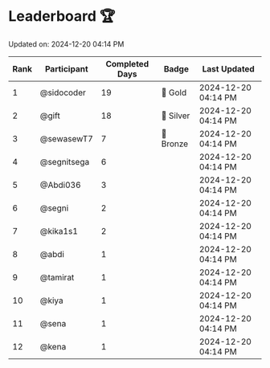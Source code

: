 # Leaderboard 🏆

Updated on: 2024-12-20 04:14 PM

| Rank | Participant       | Completed Days | Badge      | Last Updated         |
|------|-------------------|----------------|------------|----------------------|
| 1    | @sidocoder        | 19             | 🏅 Gold     | 2024-12-20 04:14 PM |
| 2    | @gift             | 18             | 🥈 Silver   | 2024-12-20 04:14 PM |
| 3    | @sewasewT7        | 7              | 🥉 Bronze   | 2024-12-20 04:14 PM |
| 4    | @segnitsega       | 6              |            | 2024-12-20 04:14 PM |
| 5    | @Abdi036          | 3              |            | 2024-12-20 04:14 PM |
| 6    | @segni            | 2              |            | 2024-12-20 04:14 PM |
| 7    | @kika1s1          | 2              |            | 2024-12-20 04:14 PM |
| 8    | @abdi             | 1              |            | 2024-12-20 04:14 PM |
| 9    | @tamirat          | 1              |            | 2024-12-20 04:14 PM |
| 10   | @kiya             | 1              |            | 2024-12-20 04:14 PM |
| 11   | @sena             | 1              |            | 2024-12-20 04:14 PM |
| 12   | @kena             | 1              |            | 2024-12-20 04:14 PM |
